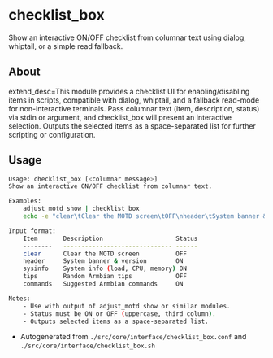 # checklist_box
Show an interactive ON/OFF checklist from columnar text using dialog, whiptail, or a simple read fallback.

## About
extend_desc=This module provides a checklist UI for enabling/disabling items in scripts, compatible with dialog, whiptail, and a fallback read-mode for non-interactive terminals. Pass columnar text (item, description, status) via stdin or argument, and checklist_box will present an interactive selection. Outputs the selected items as a space-separated list for further scripting or configuration.

## Usage
~~~bash
Usage: checklist_box [<columnar message>]
Show an interactive ON/OFF checklist from columnar text.

Examples:
	adjust_motd show | checklist_box
	echo -e "clear\tClear the MOTD screen\tOFF\nheader\tSystem banner & version\tON" | checklist_box

Input format:
	Item       Description                    Status
	--------   ------------------------------ ------
	clear      Clear the MOTD screen          OFF
	header     System banner & version        ON
	sysinfo    System info (load, CPU, memory) ON
	tips       Random Armbian tips            OFF
	commands   Suggested Armbian commands     ON

Notes:
	- Use with output of adjust_motd show or similar modules.
	- Status must be ON or OFF (uppercase, third column).
	- Outputs selected items as a space-separated list.
~~~

- Autogenerated from `./src/core/interface/checklist_box.conf` and `./src/core/interface/checklist_box.sh`
